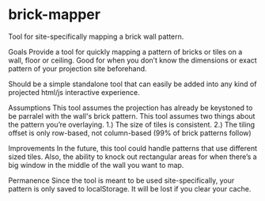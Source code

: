 # brick-mapper
Tool for site-specifically mapping a brick wall pattern.

Goals
Provide a tool for quickly mapping a pattern of bricks or tiles on a wall, floor or ceiling. Good for when you don’t know the dimensions or exact pattern of your projection site beforehand.

Should be a simple standalone tool that can easily be added into any kind of projected html/js interactive experience.

Assumptions
This tool assumes the projection has already be keystoned to be parralel with the wall's brick pattern.
This tool assumes two things about the pattern you’re overlaying. 1.) The size of tiles is consistent. 2.) The tiling offset is only row-based, not column-based (99% of brick patterns follow)


Improvements
In the future, this tool could handle patterns that use different sized tiles.
Also, the ability to knock out rectangular areas for when there’s a big window in the middle of the wall you want to map.

Permanence
Since the tool is meant to be used site-specifically, your pattern is only saved to localStorage. It will be lost if you clear your cache.